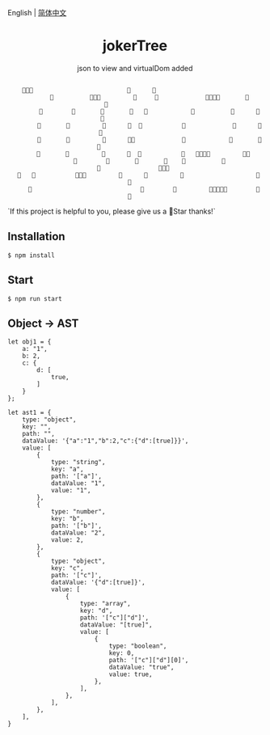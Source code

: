 English | [简体中文](https://github.com/yunying1/jokerTree)

<div align="center"> 
<h1>jokerTree</h1>
<p>json to view and virtualDom added</p>
<!-- 
[![GitHub stars](https://img.shields.io/github/stars/y1ndan/jokerTree?style=flat-square)](https://github.com/y1ndan/jokerTree/stargazers)
[![GitHub forks](https://img.shields.io/github/forks/y1ndan/jokerTree?style=flat-square)](https://github.com/y1ndan/jokerTree/network)
[![GitHub issues](https://img.shields.io/github/issues/y1ndan/jokerTree?style=flat-square)](https://github.com/y1ndan/jokerTree/issues)
[![Docker stars](https://img.shields.io/docker/stars/yindan/jokerTree?style=flat-square)](https://registry.hub.docker.com/r/yindan/jokerTree)
![Docker pulls](https://img.shields.io/docker/pulls/yindan/jokerTree?style=flat-square)
[![PyPI version](https://img.shields.io/pypi/v/jokerTree?style=flat-square)](https://pypi.org/project/jokerTree/#history)
[![PyPI downloads](https://img.shields.io/pypi/dm/jokerTree?style=flat-square)](https://pypi.org/project/jokerTree)
[![QQ Group](https://img.shields.io/badge/chat-130516740-0d86d7?style=flat-square)](https://qm.qq.com/cgi-bin/qm/qr?k=_M9lYFxkYD7yQQR2btyG3pkZWFys_I-l)
[![Discord](https://img.shields.io/badge/chat-discord-0d86d7?style=flat-square)](https://discord.gg/p28845gGfv)
[![Telegram](https://img.shields.io/badge/chat-telegram-0d86d7?style=flat-square)](https://t.me/jokerTree) -->

```

    🤡🤡🤡                          🤡      🤡                                                          
        🤡          🤡🤡🤡         🤡     🤡             🤡🤡🤡🤡       🤡         🤡                
        🤡        🤡       🤡       🤡   🤡            🤡          🤡      🤡     🤡                  
        🤡       🤡         🤡      🤡  🤡           🤡             🤡      🤡   🤡                   
        🤡       🤡         🤡      🤡🤡             🤡            🤡       🤡  🤡                    
        🤡       🤡         🤡      🤡  🤡           🤡   🤡🤡🤡🤡         🤡🤡                      
        🤡        🤡       🤡       🤡    🤡          🤡                     🤡                🤡🤡🤡 
  🤡   🤡           🤡🤡🤡         🤡      🤡         🤡                    🤡                   🤡   
     🤡                              🤡        🤡         🤡🤡🤡🤡🤡        🤡                   🤡   

```

</div>
`If this project is helpful to you, please give us a 🤡Star thanks!`

## Installation
```
$ npm install
```

## Start
```
$ npm run start
```


## Object -> AST

```
let obj1 = {
    a: "1",
    b: 2,
    c: {
        d: [
            true,
        ]
    }
};

let ast1 = {
    type: "object",
    key: "",
    path: "",
    dataValue: '{"a":"1","b":2,"c":{"d":[true]}}',
    value: [
        {
            type: "string",
            key: "a",
            path: '["a"]',
            dataValue: "1",
            value: "1",
        },
        {
            type: "number",
            key: "b",
            path: '["b"]',
            dataValue: "2",
            value: 2,
        },
        {
            type: "object",
            key: "c",
            path: '["c"]',
            dataValue: '{"d":[true]}',
            value: [
                {
                    type: "array",
                    key: "d",
                    path: '["c"]["d"]',
                    dataValue: "[true]",
                    value: [
                        {
                            type: "boolean",
                            key: 0,
                            path: '["c"]["d"][0]',
                            dataValue: "true",
                            value: true,
                        },
                    ],
                },
            ],
        },
    ],
}
```